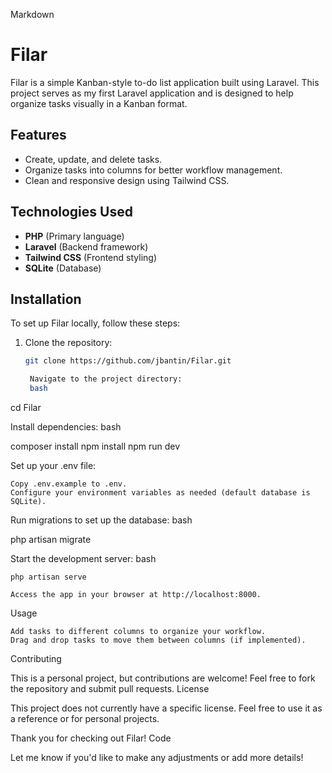 Markdown

# Filar

Filar is a simple Kanban-style to-do list application built using Laravel. This project serves as my first Laravel application and is designed to help organize tasks visually in a Kanban format.

## Features

- Create, update, and delete tasks.
- Organize tasks into columns for better workflow management.
- Clean and responsive design using Tailwind CSS.

## Technologies Used

- **PHP** (Primary language)
- **Laravel** (Backend framework)
- **Tailwind CSS** (Frontend styling)
- **SQLite** (Database)

## Installation

To set up Filar locally, follow these steps:

1. Clone the repository:
   ```bash
   git clone https://github.com/jbantin/Filar.git

    Navigate to the project directory:
    bash

cd Filar

Install dependencies:
bash

composer install
npm install
npm run dev

Set up your .env file:

    Copy .env.example to .env.
    Configure your environment variables as needed (default database is SQLite).

Run migrations to set up the database:
bash

php artisan migrate

Start the development server:
bash

    php artisan serve

    Access the app in your browser at http://localhost:8000.

Usage

    Add tasks to different columns to organize your workflow.
    Drag and drop tasks to move them between columns (if implemented).

Contributing

This is a personal project, but contributions are welcome! Feel free to fork the repository and submit pull requests.
License

This project does not currently have a specific license. Feel free to use it as a reference or for personal projects.

Thank you for checking out Filar!
Code


Let me know if you'd like to make any adjustments or add more details!
